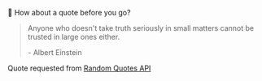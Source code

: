 📣 How about a quote before you go?

> Anyone who doesn't take truth seriously in small matters cannot be trusted in large ones either.
>
> <p>- Albert Einstein</p>

Quote requested from [Random Quotes API](https://github.com/lukePeavey/quotable)
